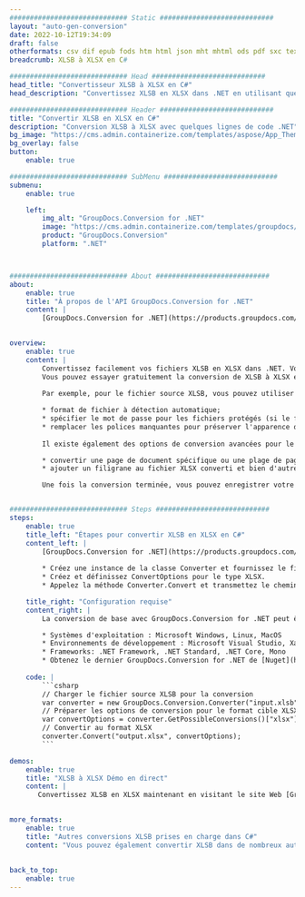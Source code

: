 ```yaml
---
############################# Static ############################
layout: "auto-gen-conversion"
date: 2022-10-12T19:34:09
draft: false
otherformats: csv dif epub fods htm html json mht mhtml ods pdf sxc tex tsv xlam xls xlsb xlsm xlsx xlt xltm xltx xml xps
breadcrumb: XLSB à XLSX en C#

############################# Head ############################
head_title: "Convertisseur XLSB à XLSX en C#"
head_description: "Convertissez XLSB en XLSX dans .NET en utilisant quelques lignes de code. Utilisez l'API de conversion de documents GroupDocs pour convertir plus de 160 formats de fichiers."

############################# Header ############################
title: "Convertir XLSB en XLSX en C#"
description: "Conversion XLSB à XLSX avec quelques lignes de code .NET"
bg_image: "https://cms.admin.containerize.com/templates/aspose/App_Themes/V3/images/bg/header1.png"
bg_overlay: false
button:
    enable: true

############################# SubMenu ############################
submenu:
    enable: true

    left:
        img_alt: "GroupDocs.Conversion for .NET"
        image: "https://cms.admin.containerize.com/templates/groupdocs/images/product-logos/90x90-noborder/groupdocs-conversion-net.png"
        product: "GroupDocs.Conversion"
        platform: ".NET"



############################# About ############################
about:
    enable: true
    title: "À propos de l'API GroupDocs.Conversion for .NET"
    content: |
        [GroupDocs.Conversion for .NET](https://products.groupdocs.com/conversion/net/) peut être utilisé pour convertir Microsoft Word, Excel, PowerPoint, PDF, Visio et d'autres formats. GroupDocs.Conversion est une API autonome adaptée aux systèmes back-end et internes nécessitant des performances élevées. Il ne dépend d'aucun logiciel tel que Microsoft ou Open Office.
    

overview:
    enable: true
    content: |
        Convertissez facilement vos fichiers XLSB en XLSX dans .NET. Vous pouvez utiliser seulement quelques lignes de code C# dans n'importe quelle plate-forme de votre choix comme - Windows, Linux, macOS.
        Vous pouvez essayer gratuitement la conversion de XLSB à XLSX et évaluer la qualité des résultats de conversion. En plus des scénarios de conversion de fichiers simples, vous pouvez essayer des options plus avancées pour charger le fichier source XLSB et pour enregistrer le résultat de sortie XLSX. 
        
        Par exemple, pour le fichier source XLSB, vous pouvez utiliser les options de chargement suivantes :

        * format de fichier à détection automatique;
        * spécifier le mot de passe pour les fichiers protégés (si le format de fichier le prend en charge);
        * remplacer les polices manquantes pour préserver l'apparence du document.
        
        Il existe également des options de conversion avancées pour le fichier XLSX :

        * convertir une page de document spécifique ou une plage de pages;
        * ajouter un filigrane au fichier XLSX converti et bien d'autres.

        Une fois la conversion terminée, vous pouvez enregistrer votre fichier XLSX dans le chemin du fichier local ou dans tout stockage tiers tel que FTP, Amazon S3, Google Drive, Dropbox, etc. Veuillez noter - pour convertir XLSB en XLSX aucun logiciel supplémentaire n'est nécessaire - comme MS Office, Open Office, Adobe Acrobat Reader, etc.


############################# Steps ############################
steps:
    enable: true
    title_left: "Étapes pour convertir XLSB en XLSX en C#"
    content_left: |
        [GroupDocs.Conversion for .NET](https://products.groupdocs.com/conversion/net/) permet aux développeurs de convertir facilement un fichier XLSB en XLSX avec quelques lignes de code.
        
        * Créez une instance de la classe Converter et fournissez le fichier XLSB avec le chemin complet
        * Créez et définissez ConvertOptions pour le type XLSX.
        * Appelez la méthode Converter.Convert et transmettez le chemin complet et le format (XLSX) en tant que paramètre

    title_right: "Configuration requise"
    content_right: |
        La conversion de base avec GroupDocs.Conversion for .NET peut être effectuée en quelques étapes simples. Nos API sont prises en charge sur toutes les principales plates-formes et systèmes d'exploitation. Avant d'exécuter le code ci-dessous, assurez-vous que les prérequis suivants sont installés sur votre système.

        * Systèmes d'exploitation : Microsoft Windows, Linux, MacOS
        * Environnements de développement : Microsoft Visual Studio, Xamarin, MonoDevelop
        * Frameworks: .NET Framework, .NET Standard, .NET Core, Mono
        * Obtenez le dernier GroupDocs.Conversion for .NET de [Nuget](https://www.nuget.org/packages/groupdocs.conversion)
         
    code: |
        ```csharp    
        // Charger le fichier source XLSB pour la conversion
        var converter = new GroupDocs.Conversion.Converter("input.xlsb");
        // Préparer les options de conversion pour le format cible XLSX
        var convertOptions = converter.GetPossibleConversions()["xlsx"].ConvertOptions;
        // Convertir au format XLSX
        converter.Convert("output.xlsx", convertOptions);
        ```

demos:
    enable: true
    title: "XLSB à XLSX Démo en direct"
    content: |
       Convertissez XLSB en XLSX maintenant en visitant le site Web [GroupDocs.Conversion App](https://products.groupdocs.app/conversion/family). La démo en ligne présente les avantages suivants
          

more_formats:
    enable: true
    title: "Autres conversions XLSB prises en charge dans C#"
    content: "Vous pouvez également convertir XLSB dans de nombreux autres formats de fichiers. Veuillez consulter la liste ci-dessous."
       
       
back_to_top:
    enable: true
---
```

